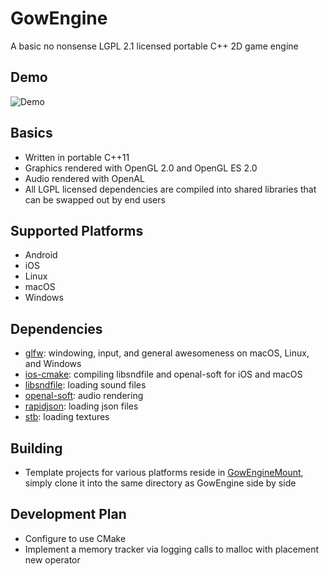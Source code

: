 # GowEngine
A basic no nonsense LGPL 2.1 licensed portable C++ 2D game engine

## Demo
![Demo](https://file.io/Isa1VANXnuVu)

## Basics
* Written in portable C++11
* Graphics rendered with OpenGL 2.0 and OpenGL ES 2.0
* Audio rendered with OpenAL
* All LGPL licensed dependencies are compiled into shared libraries that can be swapped out by end users

## Supported Platforms
* Android
* iOS
* Linux
* macOS
* Windows

## Dependencies
* [glfw](https://github.com/glfw/glfw): windowing, input, and general awesomeness on macOS, Linux, and Windows
* [ios-cmake](https://github.com/leetal/ios-cmake): compiling libsndfile and openal-soft for iOS and macOS
* [libsndfile](https://github.com/libsndfile/libsndfile): loading sound files
* [openal-soft](https://github.com/kcat/openal-soft): audio rendering
* [rapidjson](https://github.com/Tencent/rapidjson): loading json files
* [stb](https://github.com/nothings/stb): loading textures

## Building
* Template projects for various platforms reside in [GowEngineMount](https://github.com/sgowen/GowEngineMount), simply clone it into the same directory as GowEngine side by side

## Development Plan
* Configure to use CMake
* Implement a memory tracker via logging calls to malloc with placement new operator
